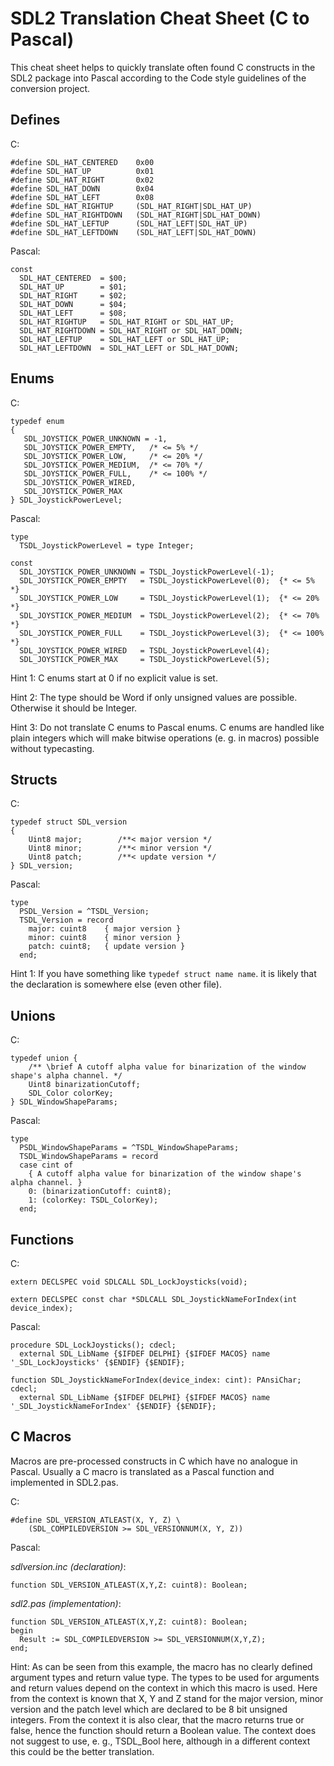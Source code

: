 # SDL2 Translation Cheat Sheet (C to Pascal)

This cheat sheet helps to quickly translate often found C constructs in the
SDL2 package into Pascal according to the Code style guidelines of the
conversion project.

## Defines

C:

```
#define SDL_HAT_CENTERED    0x00
#define SDL_HAT_UP          0x01
#define SDL_HAT_RIGHT       0x02
#define SDL_HAT_DOWN        0x04
#define SDL_HAT_LEFT        0x08
#define SDL_HAT_RIGHTUP     (SDL_HAT_RIGHT|SDL_HAT_UP)
#define SDL_HAT_RIGHTDOWN   (SDL_HAT_RIGHT|SDL_HAT_DOWN)
#define SDL_HAT_LEFTUP      (SDL_HAT_LEFT|SDL_HAT_UP)
#define SDL_HAT_LEFTDOWN    (SDL_HAT_LEFT|SDL_HAT_DOWN)
```

Pascal:

```
const
  SDL_HAT_CENTERED  = $00;
  SDL_HAT_UP        = $01;
  SDL_HAT_RIGHT     = $02;
  SDL_HAT_DOWN      = $04;
  SDL_HAT_LEFT      = $08;
  SDL_HAT_RIGHTUP   = SDL_HAT_RIGHT or SDL_HAT_UP;
  SDL_HAT_RIGHTDOWN = SDL_HAT_RIGHT or SDL_HAT_DOWN;
  SDL_HAT_LEFTUP    = SDL_HAT_LEFT or SDL_HAT_UP;
  SDL_HAT_LEFTDOWN  = SDL_HAT_LEFT or SDL_HAT_DOWN;
```

## Enums

C:

```
typedef enum
{
   SDL_JOYSTICK_POWER_UNKNOWN = -1,
   SDL_JOYSTICK_POWER_EMPTY,   /* <= 5% */
   SDL_JOYSTICK_POWER_LOW,     /* <= 20% */
   SDL_JOYSTICK_POWER_MEDIUM,  /* <= 70% */
   SDL_JOYSTICK_POWER_FULL,    /* <= 100% */
   SDL_JOYSTICK_POWER_WIRED,
   SDL_JOYSTICK_POWER_MAX
} SDL_JoystickPowerLevel;
```

Pascal:

```
type
  TSDL_JoystickPowerLevel = type Integer;

const
  SDL_JOYSTICK_POWER_UNKNOWN = TSDL_JoystickPowerLevel(-1);
  SDL_JOYSTICK_POWER_EMPTY   = TSDL_JoystickPowerLevel(0);  {* <= 5% *}
  SDL_JOYSTICK_POWER_LOW     = TSDL_JoystickPowerLevel(1);  {* <= 20% *}
  SDL_JOYSTICK_POWER_MEDIUM  = TSDL_JoystickPowerLevel(2);  {* <= 70% *}
  SDL_JOYSTICK_POWER_FULL    = TSDL_JoystickPowerLevel(3);  {* <= 100% *}
  SDL_JOYSTICK_POWER_WIRED   = TSDL_JoystickPowerLevel(4);
  SDL_JOYSTICK_POWER_MAX     = TSDL_JoystickPowerLevel(5);
```

Hint 1: C enums start at 0 if no explicit value is set.

Hint 2: The type should be Word if only unsigned values are possible. Otherwise
it should be Integer.

Hint 3: Do not translate C enums to Pascal enums. C enums are handled like plain
integers which will make bitwise operations (e. g. in macros) possible
without typecasting.

## Structs

C:

```
typedef struct SDL_version
{
    Uint8 major;        /**< major version */
    Uint8 minor;        /**< minor version */
    Uint8 patch;        /**< update version */
} SDL_version;
```

Pascal:

```
type
  PSDL_Version = ^TSDL_Version;
  TSDL_Version = record
    major: cuint8    { major version }
    minor: cuint8    { minor version }
    patch: cuint8;   { update version }
  end;
```

Hint 1: If you have something like ```typedef struct name name```. it is likely
that the declaration is somewhere else (even other file).

## Unions

C:

```
typedef union {
    /** \brief A cutoff alpha value for binarization of the window shape's alpha channel. */
    Uint8 binarizationCutoff;
    SDL_Color colorKey;
} SDL_WindowShapeParams;
```

Pascal:

```
type
  PSDL_WindowShapeParams = ^TSDL_WindowShapeParams;
  TSDL_WindowShapeParams = record
  case cint of
    { A cutoff alpha value for binarization of the window shape's alpha channel. }
    0: (binarizationCutoff: cuint8);
    1: (colorKey: TSDL_ColorKey);
  end;
```

## Functions

C:

```
extern DECLSPEC void SDLCALL SDL_LockJoysticks(void);

extern DECLSPEC const char *SDLCALL SDL_JoystickNameForIndex(int device_index);
```

Pascal:

```
procedure SDL_LockJoysticks(); cdecl;
  external SDL_LibName {$IFDEF DELPHI} {$IFDEF MACOS} name '_SDL_LockJoysticks' {$ENDIF} {$ENDIF};

function SDL_JoystickNameForIndex(device_index: cint): PAnsiChar; cdecl;
  external SDL_LibName {$IFDEF DELPHI} {$IFDEF MACOS} name '_SDL_JoystickNameForIndex' {$ENDIF} {$ENDIF};
```

## C Macros

Macros are pre-processed constructs in C which have no analogue in Pascal.
Usually a C macro is translated as a Pascal function and implemented in SDL2.pas.

C:

```
#define SDL_VERSION_ATLEAST(X, Y, Z) \
    (SDL_COMPILEDVERSION >= SDL_VERSIONNUM(X, Y, Z))
```

Pascal:

_sdlversion.inc (declaration)_:
```
function SDL_VERSION_ATLEAST(X,Y,Z: cuint8): Boolean;
```

_sdl2.pas (implementation)_:
```
function SDL_VERSION_ATLEAST(X,Y,Z: cuint8): Boolean;
begin
  Result := SDL_COMPILEDVERSION >= SDL_VERSIONNUM(X,Y,Z);
end;
```
Hint: As can be seen from this example, the macro has no clearly defined
argument types and return value type. The types to be used for arguments and
return values depend on the context in which this macro is used. Here from the
context is known that X, Y and Z stand for the major version, minor version and
the patch level which are declared to be 8 bit unsigned integers. From the
context it is also clear, that the macro returns true or false, hence the
function should return a Boolean value. The context does not suggest to use,
e. g., TSDL_Bool here, although in a different context this could be the better
translation.


